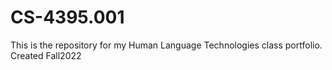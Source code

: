 # CS-4395.001
 This is the repository for my Human Language Technologies class portfolio. Created Fall2022
